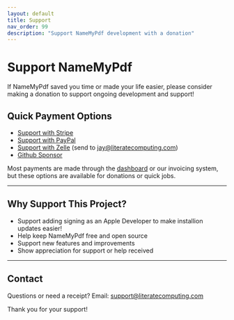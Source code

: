 ```yaml
---
layout: default
title: Support
nav_order: 99
description: "Support NameMyPdf development with a donation"
---
```


# Support NameMyPdf

If NameMyPdf saved you time or made your life easier, please consider making a donation to support ongoing development and support!

## Quick Payment Options

- [Support with Stripe](https://buy.stripe.com/fZe5mOc14eBOaFG002)
- [Support with PayPal](https://www.paypal.com/paypalme/literatecomputing)
- [Support with Zelle](https://enroll.zellepay.com/qr-codes?data=eyJuYW1lIjoiTElURVJBVEUgQ09NUFVUSU5HLCBMTEMiLCJ0b2tlbiI6ImpheUBsaXRlcmF0ZWNvbXB1dGluZy5jb20iLCJhY3Rpb24iOiJwYXltZW50In0=) (send to jay@literatecomputing.com)
- [Github Sponsor](https://github.com/sponsors/pfaffman/)

Most payments are made through the [dashboard](https://dashboard.literatecomputing.com/) or our invoicing system, but these options are available for donations or quick jobs.

---

## Why Support This Project?

- Support adding signing as an Apple Developer to make installion updates easier!
- Help keep NameMyPdf free and open source
- Support new features and improvements
- Show appreciation for support or help received

---

## Contact

Questions or need a receipt? Email: [support@literatecomputing.com](mailto:support@literatecomputing.com)

Thank you for your support!
